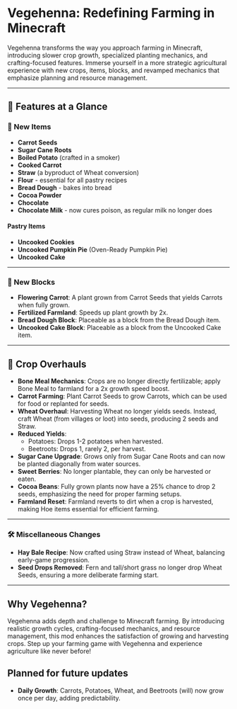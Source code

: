 # Vegehenna: Redefining Farming in Minecraft

Vegehenna transforms the way you approach farming in Minecraft, introducing slower crop growth, specialized planting mechanics, and crafting-focused features. Immerse yourself in a more strategic agricultural experience with new crops, items, blocks, and revamped mechanics that emphasize planning and resource management.

---

## 🌱 Features at a Glance

### 🥕 New Items
- **Carrot Seeds**
- **Sugar Cane Roots**
- **Boiled Potato** (crafted in a smoker)
- **Cooked Carrot**
- **Straw** (a byproduct of Wheat conversion)
- **Flour** - essential for all pastry recipes
- **Bread Dough** - bakes into bread
- **Cocoa Powder**
- **Chocolate**
- **Chocolate Milk** - now cures poison, as regular milk no longer does

#### Pastry Items
- **Uncooked Cookies**
- **Uncooked Pumpkin Pie** (Oven-Ready Pumpkin Pie)
- **Uncooked Cake**

---

### 🧱 New Blocks
- **Flowering Carrot**: A plant grown from Carrot Seeds that yields Carrots when fully grown.
- **Fertilized Farmland**: Speeds up plant growth by 2x.
- **Bread Dough Block**: Placeable as a block from the Bread Dough item.
- **Uncooked Cake Block**: Placeable as a block from the Uncooked Cake item.

---

## 🌾 Crop Overhauls
- **Bone Meal Mechanics**: Crops are no longer directly fertilizable; apply Bone Meal to farmland for a 2x growth speed boost.
- **Carrot Farming**: Plant Carrot Seeds to grow Carrots, which can be used for food or replanted for seeds.
- **Wheat Overhaul**: Harvesting Wheat no longer yields seeds. Instead, craft Wheat (from villages or loot) into seeds, producing 2 seeds and Straw.
- **Reduced Yields**:
    - Potatoes: Drops 1-2 potatoes when harvested.
    - Beetroots: Drops 1, rarely 2, per harvest.
- **Sugar Cane Upgrade**: Grows only from Sugar Cane Roots and can now be planted diagonally from water sources.
- **Sweet Berries**: No longer plantable, they can only be harvested or eaten.
- **Cocoa Beans**: Fully grown plants now have a 25% chance to drop 2 seeds, emphasizing the need for proper farming setups.
- **Farmland Reset**: Farmland reverts to dirt when a crop is harvested, making Hoe items essential for efficient farming.

---

### 🛠️ Miscellaneous Changes
- **Hay Bale Recipe**: Now crafted using Straw instead of Wheat, balancing early-game progression.
- **Seed Drops Removed**: Fern and tall/short grass no longer drop Wheat Seeds, ensuring a more deliberate farming start.

---

## Why Vegehenna?
Vegehenna adds depth and challenge to Minecraft farming. By introducing realistic growth cycles, crafting-focused mechanics, and resource management, this mod enhances the satisfaction of growing and harvesting crops. Step up your farming game with Vegehenna and experience agriculture like never before!


## Planned for future updates
- **Daily Growth**: Carrots, Potatoes, Wheat, and Beetroots (will) now grow once per day, adding predictability.


